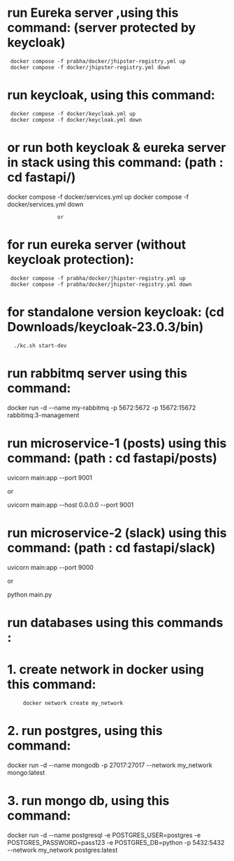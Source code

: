  
# run Eureka server ,using this command:  (server protected by keycloak)
   
     docker compose -f prabha/docker/jhipster-registry.yml up 
     docker compose -f docker/jhipster-registry.yml down 

 # run keycloak, using this command:   

     docker compose -f docker/keycloak.yml up 
     docker compose -f docker/keycloak.yml down      

# or run both keycloak & eureka server in stack using this command: (path : cd fastapi/)

   docker compose -f docker/services.yml up 
   docker compose -f docker/services.yml down 


                    or 


 # for run eureka server (without keycloak protection):     
     docker compose -f prabha/docker/jhipster-registry.yml up 
     docker compose -f prabha/docker/jhipster-registry.yml down 

# for standalone version keycloak: (cd Downloads/keycloak-23.0.3/bin)         
      ./kc.sh start-dev    
  

# run  rabbitmq server using this command: 

docker run -d --name my-rabbitmq -p 5672:5672 -p 15672:15672 rabbitmq:3-management


 # run microservice-1 (posts) using this command: (path : cd fastapi/posts)
  uvicorn main:app --port 9001

or

uvicorn main:app --host 0.0.0.0 --port 9001
 
 # run microservice-2 (slack) using this command:  (path : cd fastapi/slack)
  uvicorn main:app --port 9000

or 

   python main.py

# run databases using this commands :

   
   # 1. create network in docker using this command: 

         docker network create my_network

   # 2. run postgres, using this command:

docker run -d  --name mongodb  -p 27017:27017 --network my_network mongo:latest

   # 3. run mongo db, using this command:

docker run -d --name postgresql -e POSTGRES_USER=postgres -e POSTGRES_PASSWORD=pass123 -e POSTGRES_DB=python -p 5432:5432 --network my_network  postgres:latest



